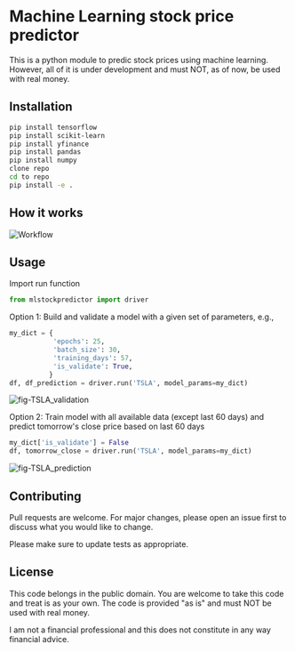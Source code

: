 # Machine Learning stock price predictor

This is a python module to predic stock prices using machine learning. However, all of it is under development and must NOT, as of now, be used with real money.
 
## Installation


```bash
pip install tensorflow
pip install scikit-learn
pip install yfinance
pip install pandas
pip install numpy
clone repo
cd to repo
pip install -e .
```

## How it works

![Workflow](https://github.com/aim137/MachineLearning_stock_predictor/assets/70944449/36906510-aae3-4c6b-ac25-131d1033933c)

## Usage

Import run function
```python
from mlstockpredictor import driver
```

Option 1: Build and validate a model with a given set of parameters, e.g.,
```python
my_dict = {
           'epochs': 25,
           'batch_size': 30,
           'training_days': 57,
           'is_validate': True,
          }
df, df_prediction = driver.run('TSLA', model_params=my_dict)
```

![fig-TSLA_validation](https://github.com/aim137/MachineLearning_stock_predictor/assets/70944449/a63ec254-a4cd-4f5d-86e4-1e0e6706c46e)

Option 2: Train model with all available data (except last 60 days) and predict tomorrow's close price based on last 60 days
```python
my_dict['is_validate'] = False
df, tomorrow_close = driver.run('TSLA', model_params=my_dict)
```

![fig-TSLA_prediction](https://github.com/aim137/MachineLearning_stock_predictor/assets/70944449/949d7efa-1dce-4c12-9e70-df50a7f92724)


## Contributing

Pull requests are welcome. For major changes, please open an issue first
to discuss what you would like to change.

Please make sure to update tests as appropriate.

## License

This code belongs in the public domain. You are welcome to take this code and treat is as your own. 
The code is provided "as is" and must NOT be used with real money.

I am not a financial professional and this does not constitute in any way financial advice.
